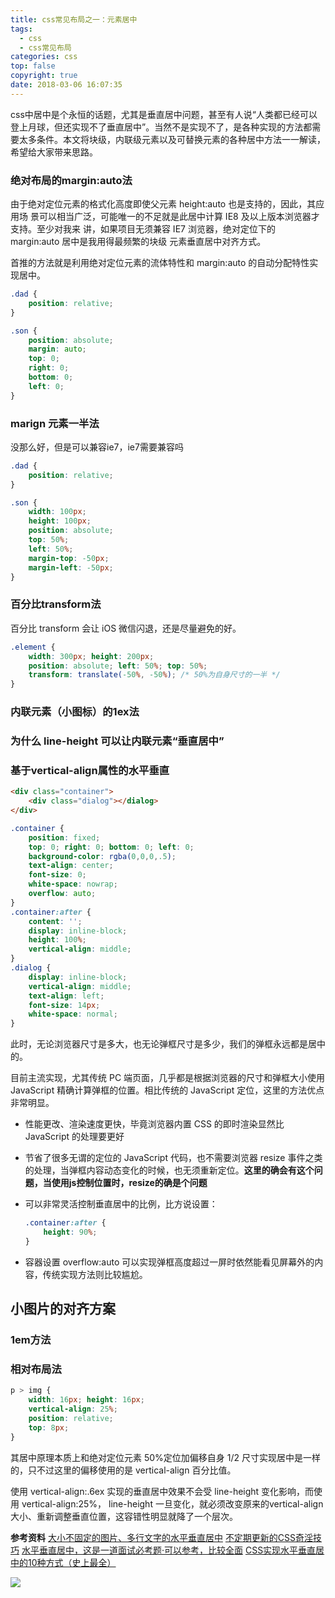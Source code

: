 ```yaml
---
title: css常见布局之一：元素居中
tags:
  - css
  - css常见布局
categories: css
top: false
copyright: true
date: 2018-03-06 16:07:35
---
```

css中居中是个永恒的话题，尤其是垂直居中问题，甚至有人说“人类都已经可以登上月球，但还实现不了垂直居中”。当然不是实现不了，是各种实现的方法都需要太多条件。本文将块级，内联级元素以及可替换元素的各种居中方法一一解读，希望给大家带来思路。
<!--more-->

### 绝对布局的margin:auto法
由于绝对定位元素的格式化高度即使父元素 height:auto 也是支持的，因此，其应用场
景可以相当广泛，可能唯一的不足就是此居中计算 IE8 及以上版本浏览器才支持。至少对我来
讲，如果项目无须兼容 IE7 浏览器，绝对定位下的 margin:auto 居中是我用得最频繁的块级
元素垂直居中对齐方式。

首推的方法就是利用绝对定位元素的流体特性和 margin:auto 的自动分配特性实现居中。
```css
.dad {
    position: relative;
}

.son {
    position: absolute;
    margin: auto;
    top: 0;
    right: 0;
    bottom: 0;
    left: 0;
}

```

### marign 元素一半法
没那么好，但是可以兼容ie7，ie7需要兼容吗
```css
.dad {
    position: relative;
}

.son {
    width: 100px;
    height: 100px;
    position: absolute;
    top: 50%;
    left: 50%;
    margin-top: -50px;
    margin-left: -50px;
}
```

### 百分比transform法
百分比 transform 会让 iOS 微信闪退，还是尽量避免的好。
```css
.element {
	width: 300px; height: 200px;
	position: absolute; left: 50%; top: 50%;
	transform: translate(-50%, -50%); /* 50%为自身尺寸的一半 */
}
```

### 内联元素（小图标）的1ex法

### 为什么 line-height 可以让内联元素“垂直居中”

### 基于vertical-align属性的水平垂直
```html
<div class="container">
	<div class="dialog"></dialog>
</div>
```
```css
.container {
	position: fixed;
	top: 0; right: 0; bottom: 0; left: 0;
	background-color: rgba(0,0,0,.5);
	text-align: center;
	font-size: 0;
	white-space: nowrap;
	overflow: auto;
}
.container:after {
	content: '';
	display: inline-block;
	height: 100%;
	vertical-align: middle;
}
.dialog {
	display: inline-block;
	vertical-align: middle;
	text-align: left;
	font-size: 14px;
	white-space: normal;
}
```

此时，无论浏览器尺寸是多大，也无论弹框尺寸是多少，我们的弹框永远都是居中的。

目前主流实现，尤其传统 PC 端页面，几乎都是根据浏览器的尺寸和弹框大小使用 JavaScript 精确计算弹框的位置。相比传统的 JavaScript 定位，这里的方法优点非常明显。

* 性能更改、渲染速度更快，毕竟浏览器内置 CSS 的即时渲染显然比 JavaScript 的处理要更好
* 节省了很多无谓的定位的 JavaScript 代码，也不需要浏览器 resize
事件之类的处理，当弹框内容动态变化的时候，也无须重新定位。**这里的确会有这个问题，当使用js控制位置时，resize的确是个问题**
* 可以非常灵活控制垂直居中的比例，比方说设置：

	```css
	.container:after {
		height: 90%;
	}
	```
* 容器设置 overflow:auto 可以实现弹框高度超过一屏时依然能看见屏幕外的内容，传统实现方法则比较尴尬。

## 小图片的对齐方案
### 1em方法

### 相对布局法
```css
p > img {
	width: 16px; height: 16px;
	vertical-align: 25%;
	position: relative;
	top: 8px;
}
```
其居中原理本质上和绝对定位元素 50%定位加偏移自身 1/2 尺寸实现居中是一样的，只不过这里的偏移使用的是 vertical-align 百分比值。

使用 vertical-align:.6ex 实现的垂直居中效果不会受 line-height 变化影响，而使用 vertical-align:25%， line-height 一旦变化，就必须改变原来的vertical-align 大小、重新调整垂直位置，这容错性明显就降了一个层次。

**参考资料**
[大小不固定的图片、多行文字的水平垂直居中](http://www.zhangxinxu.com/wordpress/2009/08/%E5%A4%A7%E5%B0%8F%E4%B8%8D%E5%9B%BA%E5%AE%9A%E7%9A%84%E5%9B%BE%E7%89%87%E3%80%81%E5%A4%9A%E8%A1%8C%E6%96%87%E5%AD%97%E7%9A%84%E6%B0%B4%E5%B9%B3%E5%9E%82%E7%9B%B4%E5%B1%85%E4%B8%AD/)
[不定期更新的CSS奇淫技巧](https://juejin.im/post/5b12ae3de51d4506d73f0bb4)
[水平垂直居中，这是一道面试必考题·可以参考，比较全面](https://github.com/yanhaijing/vertical-center)
[CSS实现水平垂直居中的10种方式（史上最全）](https://juejin.im/post/5b9a4477f265da0ad82bf921)

![](http://static.zhyjor.com/wexin.png)
